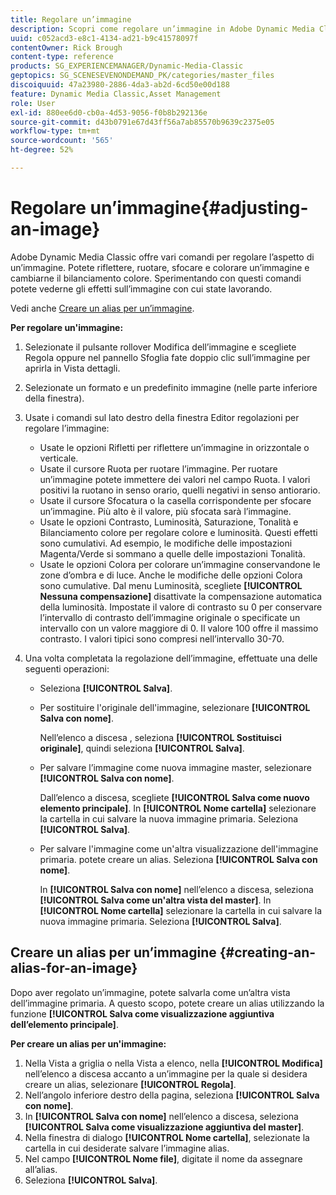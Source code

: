 ```yaml
---
title: Regolare un’immagine
description: Scopri come regolare un’immagine in Adobe Dynamic Media Classic.
uuid: c052acd3-e8c1-4134-ad21-b9c41578097f
contentOwner: Rick Brough
content-type: reference
products: SG_EXPERIENCEMANAGER/Dynamic-Media-Classic
geptopics: SG_SCENESEVENONDEMAND_PK/categories/master_files
discoiquuid: 47a23980-2886-4da3-ab2d-6cd50e00d188
feature: Dynamic Media Classic,Asset Management
role: User
exl-id: 880ee6d0-cb0a-4d53-9056-f0b8b292136e
source-git-commit: d43b0791e67d43ff56a7ab85570b9639c2375e05
workflow-type: tm+mt
source-wordcount: '565'
ht-degree: 52%

---
```


# Regolare un’immagine{#adjusting-an-image}

Adobe Dynamic Media Classic offre vari comandi per regolare l’aspetto di un’immagine. Potete riflettere, ruotare, sfocare e colorare un’immagine e cambiarne il bilanciamento colore. Sperimentando con questi comandi potete vederne gli effetti sull’immagine con cui state lavorando.

Vedi anche [Creare un alias per un’immagine](adjusting-image.md#creating_an_alias_for_an_image).

**Per regolare un&#39;immagine:**

1. Selezionate il pulsante rollover Modifica dell’immagine e scegliete Regola oppure nel pannello Sfoglia fate doppio clic sull’immagine per aprirla in Vista dettagli.
1. Selezionate un formato e un predefinito immagine (nelle parte inferiore della finestra).
1. Usate i comandi sul lato destro della finestra Editor regolazioni per regolare l’immagine:

   * Usate le opzioni Rifletti per riflettere un’immagine in orizzontale o verticale.
   * Usate il cursore Ruota per ruotare l’immagine. Per ruotare un’immagine potete immettere dei valori nel campo Ruota. I valori positivi la ruotano in senso orario, quelli negativi in senso antiorario.
   * Usate il cursore Sfocatura o la casella corrispondente per sfocare un’immagine. Più alto è il valore, più sfocata sarà l’immagine.
   * Usate le opzioni Contrasto, Luminosità, Saturazione, Tonalità e Bilanciamento colore per regolare colore e luminosità. Questi effetti sono cumulativi. Ad esempio, le modifiche delle impostazioni Magenta/Verde si sommano a quelle delle impostazioni Tonalità.
   * Usate le opzioni Colora per colorare un’immagine conservandone le zone d’ombra e di luce. Anche le modifiche delle opzioni Colora sono cumulative. Dal menu Luminosità, scegliete **[!UICONTROL Nessuna compensazione]** disattivate la compensazione automatica della luminosità. Impostate il valore di contrasto su 0 per conservare l’intervallo di contrasto dell’immagine originale o specificate un intervallo con un valore maggiore di 0. Il valore 100 offre il massimo contrasto. I valori tipici sono compresi nell’intervallo 30-70.

1. Una volta completata la regolazione dell’immagine, effettuate una delle seguenti operazioni:

   * Seleziona **[!UICONTROL Salva]**.

   * Per sostituire l&#39;originale dell&#39;immagine, selezionare **[!UICONTROL Salva con nome]**.

      Nell’elenco a discesa , seleziona **[!UICONTROL Sostituisci originale]**, quindi seleziona **[!UICONTROL Salva]**.

   * Per salvare l’immagine come nuova immagine master, selezionare **[!UICONTROL Salva con nome]**.

      Dall’elenco a discesa, scegliete **[!UICONTROL Salva come nuovo elemento principale]**.
In **[!UICONTROL Nome cartella]** selezionare la cartella in cui salvare la nuova immagine primaria.
Seleziona **[!UICONTROL Salva]**.

   * Per salvare l&#39;immagine come un&#39;altra visualizzazione dell&#39;immagine primaria. potete creare un alias. Seleziona **[!UICONTROL Salva con nome]**.

      In **[!UICONTROL Salva con nome]** nell’elenco a discesa, seleziona **[!UICONTROL Salva come un&#39;altra vista del master]**.
In **[!UICONTROL Nome cartella]** selezionare la cartella in cui salvare la nuova immagine primaria.
Seleziona **[!UICONTROL Salva]**.

## Creare un alias per un’immagine {#creating-an-alias-for-an-image}

Dopo aver regolato un’immagine, potete salvarla come un’altra vista dell’immagine primaria. A questo scopo, potete creare un alias utilizzando la funzione **[!UICONTROL Salva come visualizzazione aggiuntiva dell’elemento principale]**.

**Per creare un alias per un&#39;immagine:**

1. Nella Vista a griglia o nella Vista a elenco, nella **[!UICONTROL Modifica]** nell’elenco a discesa accanto a un’immagine per la quale si desidera creare un alias, selezionare **[!UICONTROL Regola]**.
1. Nell’angolo inferiore destro della pagina, seleziona **[!UICONTROL Salva con nome]**.
1. In **[!UICONTROL Salva con nome]** nell’elenco a discesa, seleziona **[!UICONTROL Salva come visualizzazione aggiuntiva del master]**.
1. Nella finestra di dialogo **[!UICONTROL Nome cartella]**, selezionate la cartella in cui desiderate salvare l’immagine alias.
1. Nel campo **[!UICONTROL Nome file]**, digitate il nome da assegnare all’alias.
1. Seleziona **[!UICONTROL Salva]**.
